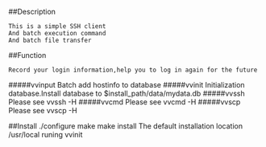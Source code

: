 ##Description

	This is a simple SSH client
 	And batch execution command
	And batch file transfer
##Function

	Record your login information,help you to log in again for the future
#####vvinput
	Batch add hostinfo to database
#####vvinit
	Initialization database.Install database to $install_path/data/mydata.db
#####vvssh
	Please see vvssh -H
#####vvcmd
	Please see vvcmd -H
#####vvscp
	Please see vvscp -H

##Install
	./configure
	make
	make install
	The default installation location /usr/local
	runing vvinit
	
